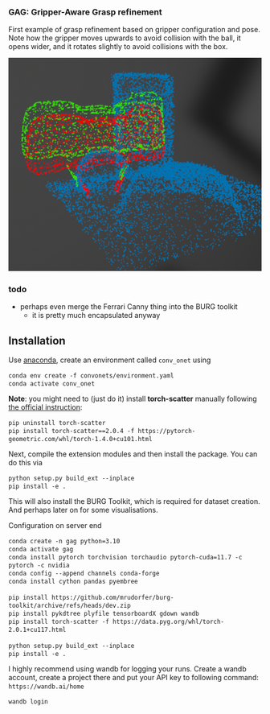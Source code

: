 ### GAG: Gripper-Aware Grasp refinement

First example of grasp refinement based on gripper configuration and pose.
Note how the gripper moves upwards to avoid collision with the ball,
it opens wider, and it rotates slightly to avoid collisions with the box.

<img src="media/refinement_example.png" width="600"/>

### todo

- perhaps even merge the Ferrari Canny thing into the BURG toolkit
  - it is pretty much encapsulated anyway

## Installation

Use [anaconda](https://www.anaconda.com/), create an environment called `conv_onet` using
```
conda env create -f convonets/environment.yaml
conda activate conv_onet
```
**Note**: you might need to (just do it) install **torch-scatter** manually following [the official instruction](https://github.com/rusty1s/pytorch_scatter#pytorch-140):
```
pip uninstall torch-scatter
pip install torch-scatter==2.0.4 -f https://pytorch-geometric.com/whl/torch-1.4.0+cu101.html
```

Next, compile the extension modules and then install the package.
You can do this via
```
python setup.py build_ext --inplace
pip install -e .
```

This will also install the BURG Toolkit, which is required for dataset creation.
And perhaps later on for some visualisations.


Configuration on server end
```
conda create -n gag python=3.10
conda activate gag
conda install pytorch torchvision torchaudio pytorch-cuda=11.7 -c pytorch -c nvidia
conda config --append channels conda-forge
conda install cython pandas pyembree

pip install https://github.com/mrudorfer/burg-toolkit/archive/refs/heads/dev.zip
pip install pykdtree plyfile tensorboardX gdown wandb
pip install torch-scatter -f https://data.pyg.org/whl/torch-2.0.1+cu117.html

python setup.py build_ext --inplace
pip install -e .
```
I highly recommend using wandb for logging your runs. Create a wandb account, create a project there and put your API key to following command:
```https://wandb.ai/home```
```
wandb login
```
